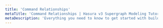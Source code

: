 ```yaml
---
title: 'Command Relationships'
metaTitle: 'Command Relationships | Hasura v3 Supergraph Modeling Tutorial'
metaDescription: 'Everything you need to know to get started with building your supergraph.'
---
```


<!-- TODO: Not sure what to say here...need to pair and 🦆 -->
